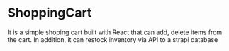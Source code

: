 # ShoppingCart
 It is a simple shoping cart built with React that can add, delete items from the cart. In addition, it can restock inventory via API to a strapi database

